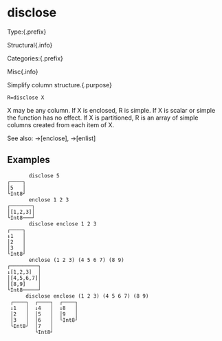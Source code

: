 # disclose

Type:{.prefix}

Structural{.info}

Categories:{.prefix}

Misc{.info}

Simplify column structure.{.purpose}

~~~
R=disclose X
~~~

X may be any column. If X is enclosed, R is simple. If X is scalar or simple the function has no
effect. If X is partitioned, R is an array of simple columns created from each item of X.

See also: →[enclose], →[enlist]

## Examples

~~~
       disclose 5
┌────┐
│5   │
└Int8┘
       enclose 1 2 3
┌───────┐
│[1,2,3]│
└Int8───┘
       disclose enclose 1 2 3
┌────┐
↓1   │
│2   │
│3   │
└Int8┘
       enclose (1 2 3) (4 5 6 7) (8 9)
┌─────────┐
↓[1,2,3]  │
│[4,5,6,7]│
│[8,9]    │
└Int8─────┘
      disclose enclose (1 2 3) (4 5 6 7) (8 9)
 ┌────┐  ┌────┐  ┌────┐
 ↓1   │  ↓4   │  ↓8   │
 │2   │  │5   │  │9   │
 │3   │  │6   │  └Int8┘
 └Int8┘  │7   │
         └Int8┘
~~~

